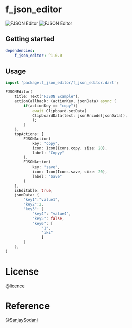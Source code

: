 
# f_json_editor

![FJSON Editor](https://raw.githubusercontent.com/ysfgrl/f_json_editor/master/Screenshot1.png)
![FJSON Editor](https://raw.githubusercontent.com/ysfgrl/f_json_editor/master/Screenshot2.png)

## Getting started

```yaml
dependencies:
    f_json_editor: ^1.0.0
```

## Usage

```dart
import 'package:f_json_editor/f_json_editor.dart';

FJSONEditor(
    title: Text("FJSON Example"),
    actionCallback: (actionKey, jsonData) async {
        if(actionKey == "copy"){
            await Clipboard.setData(
            ClipboardData(text: jsonEncode(jsonData)),
            );
        }
    },
    topActions: [
        FJSONAction(
            key: "copy",
            icon: Icon(Icons.copy, size: 20),
            label: "Copyy"
        ),
        FJSONAction(
            key: "save",
            icon: Icon(Icons.save, size: 20),
            label: "Save"
        )
    ],
    isEditable: true,
    jsonData: {
        "key1":"value1",
        "key2":2,
        "key3": {
            "key4": "value4",
            "key5": false,
            "key6": [
                "1",
                "iki"
                ]
        }
    },
)
```

# License

[@licence](https://github.com/ysfgrl/f_json_editor/blob/master/LICENSE)

# Reference

[@SanjaySodani](https://github.com/SanjaySodani)